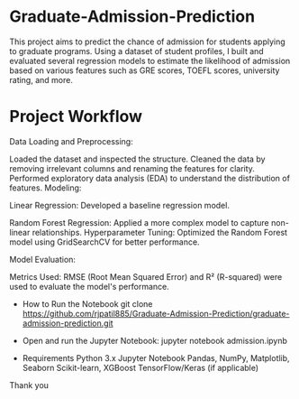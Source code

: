 # Graduate-Admission-Prediction
This project aims to predict the chance of admission for students applying to graduate programs. Using a dataset of student profiles, I built and evaluated several regression models to estimate the likelihood of admission based on various features such as GRE scores, TOEFL scores, university rating, and more.


# Project Workflow

Data Loading and Preprocessing:

Loaded the dataset and inspected the structure.
Cleaned the data by removing irrelevant columns and renaming the features for clarity.
Performed exploratory data analysis (EDA) to understand the distribution of features.
Modeling:

Linear Regression: Developed a baseline regression model.

Random Forest Regression: Applied a more complex model to capture non-linear relationships.
Hyperparameter Tuning: Optimized the Random Forest model using GridSearchCV for better performance.

Model Evaluation:

Metrics Used: RMSE (Root Mean Squared Error) and R² (R-squared) were used to evaluate the model's performance.

* How to Run the Notebook
git clone https://github.com/rjpatil885/Graduate-Admission-Prediction/graduate-admission-prediction.git

* Open and run the Jupyter Notebook:
jupyter notebook admission.ipynb

* Requirements
Python 3.x
Jupyter Notebook
Pandas, NumPy, Matplotlib, Seaborn
Scikit-learn, XGBoost
TensorFlow/Keras (if applicable)


Thank you
